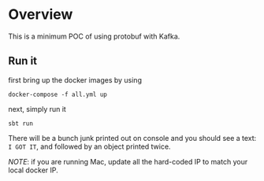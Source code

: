 # Overview 

This is a minimum POC of using protobuf with Kafka. 

## Run it 

first bring up the docker images by using 

`docker-compose -f all.yml up`

next, simply run it

`sbt run`

There will be a bunch junk printed out on console and you should see a text: `I GOT IT`, and followed by an object printed twice. 

*NOTE*: if you are running Mac, update all the hard-coded IP to match your local docker IP. 

